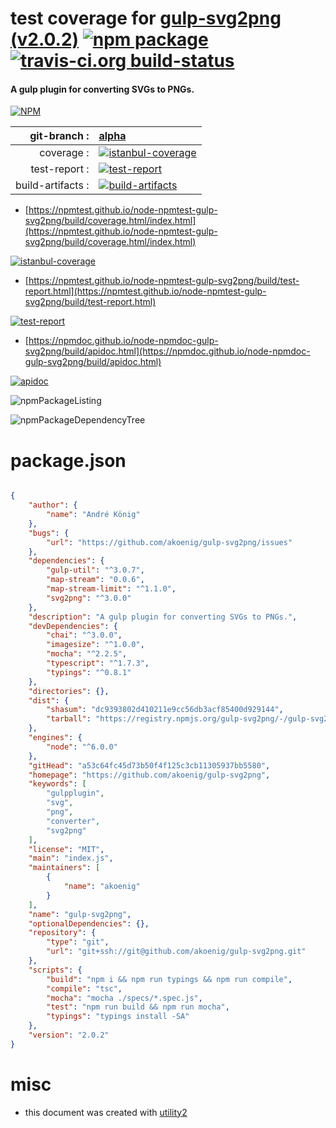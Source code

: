 # test coverage for  [gulp-svg2png (v2.0.2)](https://github.com/akoenig/gulp-svg2png)  [![npm package](https://img.shields.io/npm/v/npmtest-gulp-svg2png.svg?style=flat-square)](https://www.npmjs.org/package/npmtest-gulp-svg2png) [![travis-ci.org build-status](https://api.travis-ci.org/npmtest/node-npmtest-gulp-svg2png.svg)](https://travis-ci.org/npmtest/node-npmtest-gulp-svg2png)
#### A gulp plugin for converting SVGs to PNGs.

[![NPM](https://nodei.co/npm/gulp-svg2png.png?downloads=true&downloadRank=true&stars=true)](https://www.npmjs.com/package/gulp-svg2png)

| git-branch : | [alpha](https://github.com/npmtest/node-npmtest-gulp-svg2png/tree/alpha)|
|--:|:--|
| coverage : | [![istanbul-coverage](https://npmtest.github.io/node-npmtest-gulp-svg2png/build/coverage.badge.svg)](https://npmtest.github.io/node-npmtest-gulp-svg2png/build/coverage.html/index.html)|
| test-report : | [![test-report](https://npmtest.github.io/node-npmtest-gulp-svg2png/build/test-report.badge.svg)](https://npmtest.github.io/node-npmtest-gulp-svg2png/build/test-report.html)|
| build-artifacts : | [![build-artifacts](https://npmtest.github.io/node-npmtest-gulp-svg2png/glyphicons_144_folder_open.png)](https://github.com/npmtest/node-npmtest-gulp-svg2png/tree/gh-pages/build)|

- [https://npmtest.github.io/node-npmtest-gulp-svg2png/build/coverage.html/index.html](https://npmtest.github.io/node-npmtest-gulp-svg2png/build/coverage.html/index.html)

[![istanbul-coverage](https://npmtest.github.io/node-npmtest-gulp-svg2png/build/screenCapture.buildCi.browser.%252Ftmp%252Fbuild%252Fcoverage.lib.html.png)](https://npmtest.github.io/node-npmtest-gulp-svg2png/build/coverage.html/index.html)

- [https://npmtest.github.io/node-npmtest-gulp-svg2png/build/test-report.html](https://npmtest.github.io/node-npmtest-gulp-svg2png/build/test-report.html)

[![test-report](https://npmtest.github.io/node-npmtest-gulp-svg2png/build/screenCapture.buildCi.browser.%252Ftmp%252Fbuild%252Ftest-report.html.png)](https://npmtest.github.io/node-npmtest-gulp-svg2png/build/test-report.html)

- [https://npmdoc.github.io/node-npmdoc-gulp-svg2png/build/apidoc.html](https://npmdoc.github.io/node-npmdoc-gulp-svg2png/build/apidoc.html)

[![apidoc](https://npmdoc.github.io/node-npmdoc-gulp-svg2png/build/screenCapture.buildCi.browser.%252Ftmp%252Fbuild%252Fapidoc.html.png)](https://npmdoc.github.io/node-npmdoc-gulp-svg2png/build/apidoc.html)

![npmPackageListing](https://npmtest.github.io/node-npmtest-gulp-svg2png/build/screenCapture.npmPackageListing.svg)

![npmPackageDependencyTree](https://npmtest.github.io/node-npmtest-gulp-svg2png/build/screenCapture.npmPackageDependencyTree.svg)



# package.json

```json

{
    "author": {
        "name": "André König"
    },
    "bugs": {
        "url": "https://github.com/akoenig/gulp-svg2png/issues"
    },
    "dependencies": {
        "gulp-util": "^3.0.7",
        "map-stream": "0.0.6",
        "map-stream-limit": "^1.1.0",
        "svg2png": "^3.0.0"
    },
    "description": "A gulp plugin for converting SVGs to PNGs.",
    "devDependencies": {
        "chai": "^3.0.0",
        "imagesize": "^1.0.0",
        "mocha": "^2.2.5",
        "typescript": "^1.7.3",
        "typings": "^0.8.1"
    },
    "directories": {},
    "dist": {
        "shasum": "dc9393802d410211e9cc56db3acf85400d929144",
        "tarball": "https://registry.npmjs.org/gulp-svg2png/-/gulp-svg2png-2.0.2.tgz"
    },
    "engines": {
        "node": "^6.0.0"
    },
    "gitHead": "a53c64fc45d73b50f4f125c3cb11305937bb5580",
    "homepage": "https://github.com/akoenig/gulp-svg2png",
    "keywords": [
        "gulpplugin",
        "svg",
        "png",
        "converter",
        "svg2png"
    ],
    "license": "MIT",
    "main": "index.js",
    "maintainers": [
        {
            "name": "akoenig"
        }
    ],
    "name": "gulp-svg2png",
    "optionalDependencies": {},
    "repository": {
        "type": "git",
        "url": "git+ssh://git@github.com/akoenig/gulp-svg2png.git"
    },
    "scripts": {
        "build": "npm i && npm run typings && npm run compile",
        "compile": "tsc",
        "mocha": "mocha ./specs/*.spec.js",
        "test": "npm run build && npm run mocha",
        "typings": "typings install -SA"
    },
    "version": "2.0.2"
}
```



# misc
- this document was created with [utility2](https://github.com/kaizhu256/node-utility2)
